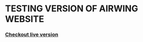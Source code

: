 # TESTING VERSION OF AIRWING WEBSITE

### [Checkout live version](chill6868.github.io/airwing-website-testing)
